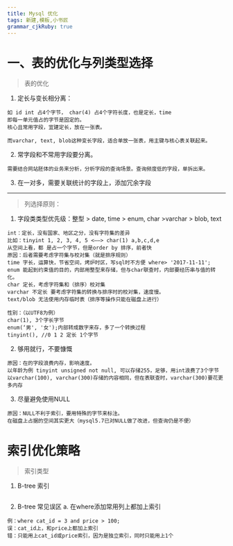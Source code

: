 ```yaml
---
title: Mysql 优化
tags: 新建,模板,小书匠
grammar_cjkRuby: true
---
```



# 一、表的优化与列类型选择
> 表的优化   

1. 定长与变长相分离：  
```
如 id int 占4个字节， char(4) 占4个字符长度，也是定长，time
即每一单元值占的字节是固定的。
核心且常用字段，宜建定长，放在一张表。

而varchar, text, blob这种变长字段，适合单放一张表，用主键与核心表关联起来。
```

2. 常字段和不常用字段要分离。  
```
需要结合网站胚体的业务来分析，分析字段的查询场景。查询频度低的字段，单拆出来。
```

3. 在一对多，需要关联统计的字段上，添加冗余字段

---

> 列选择原则：
1. 字段类类型优先级：整型 > date, time > enum, char >varchar > blob, text
```
int：定长，没有国家、地区之分，没有字符集的差异
比如：tinyint 1, 2, 3, 4, 5 <——> char(1) a,b,c,d,e
从空间上看，都 是占一个字节，但是order by 排序，前者快
原因：后者需要考虑字符集与校对集（就是排序规则）
time 字长，运算快，节省空间，烤炉时区，写sql时不方便 where> '2017-11-11';
enum 能起到约束值的目的，内部用整型来存储，但与char联查时，内部要经历串与值的转化。
char 定长，考虑字符集和（排序）校对集
varchar 不定长 要考虑字符集的转换与排序时的校对集，速度慢。
text/blob 无法使用内存临时表（排序等操作只能在磁盘上进行）

性别：（以UTF8为例）
char(1), 3个字长字节
enum(‘男', '女');内部转成数字来存，多了一个转换过程
tinyint(), //0 1 2 定长 1个字节
```

2. 够用就行，不要慷慨  
```
原因：在的字段浪费内存，影响速度。
以年龄为例 tinyint unsigned not null, 可以存储255，足够，用int浪费了3个字节
以varchar(100), varchar(300)存储的内容相同，但在表联查时，varchar(300)要花更多内存
```

3. 尽量避免使用NULL  
```
原因：NULL不利于索引，要用特殊的字节来标注。
在磁盘上占据的空间其实更大（mysql5.7已对NULL做了改进，但查询仍是不便）
```

# 索引优化策略
> 索引类型

1. B-tree 索引
```

```

2. B-tree 常见误区
a. 在where添加常用列上都加上索引
```
例：where cat_id = 3 and price > 100; 
误：cat_id上，和price上都加上索引
错：只能用上cat_id或price索引，因为是独立索引，同时只能用上1个
```